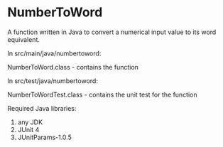 # NumberToWord
A function written in Java to convert a numerical input value to its word equivalent.

In src/main/java/numbertoword:

NumberToWord.class - contains the function

In src/test/java/numbertoword:

NumberToWordTest.class - contains the unit test for the function

Required Java libraries:
1. any JDK
2. JUnit 4
3. JUnitParams-1.0.5
